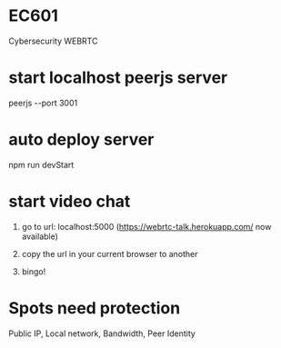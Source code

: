 # EC601
 Cybersecurity WEBRTC

# start localhost peerjs server

peerjs --port 3001

# auto deploy server

npm run devStart

# start video chat

1) go to url: localhost:5000 (https://webrtc-talk.herokuapp.com/ now available)

2) copy the url in your current browser to another

3) bingo!

# Spots need protection

Public IP, Local network, Bandwidth, Peer Identity
